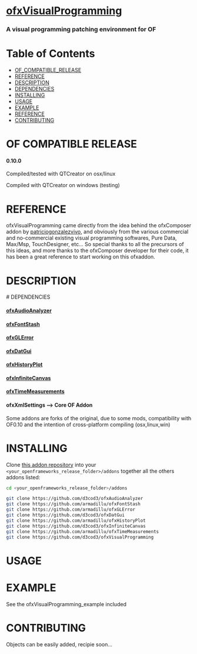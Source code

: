 
[ofxVisualProgramming](https://github.com/d3cod3/ofxVisualProgramming)
======================

### A visual programming patching environment for OF

Table of Contents
=================

   * [OF_COMPATIBLE_RELEASE](#of_compatible_release)
   * [REFERENCE](#reference)
   * [DESCRIPTION](#reference)
   * [DEPENDENCIES](#reference)
   * [INSTALLING](#reference)
   * [USAGE](#reference)
   * [EXAMPLE](#reference)
   * [REFERENCE](#reference)
   * [CONTRIBUTING](#contributing)


# OF COMPATIBLE RELEASE

#### 0.10.0
Compiled/tested with QTCreator on osx/linux

Compiled with QTCreator on windows (testing)

# REFERENCE

ofxVisualProgramming came directly from the idea behind the ofxComposer addon by [patriciogonzalezvivo](https://github.com/patriciogonzalezvivo/ofxComposer), and obviously from the various commercial and no-commercial existing visual programming softwares, Pure Data, Max/Msp, TouchDesigner, etc...
So special thanks to all the precursors of this ideas, and more thanks to the ofxComposer developer for their code, it has been a great reference to start working on this ofxaddon.

# DESCRIPTION

# DEPENDENCIES

#### [ofxAudioAnalyzer](https://github.com/d3cod3/ofxAudioAnalyzer)

#### [ofxFontStash](https://github.com/armadillu/ofxFontStash)

#### [ofxGLError](https://github.com/armadillu/ofxGLError)

#### [ofxDatGui](https://github.com/d3cod3/ofxDatGui)

#### [ofxHistoryPlot](https://github.com/armadillu/ofxHistoryPlot)

#### [ofxInfiniteCanvas](https://github.com/d3cod3/ofxInfiniteCanvas)

#### [ofxTimeMeasurements](https://github.com/armadillu/ofxTimeMeasurements)

#### ofxXmlSettings --> Core OF Addon

Some addons are forks of the original, due to some mods, compatibility with OF0.10 and the intention of cross-platform compiling (osx,linux,win)

# INSTALLING

Clone [this addon repository](https://github.com/d3cod3/ofxVisualProgramming) into your `<your_openframeworks_release_folder>/addons` together all the others addons listed:

```bash
cd <your_openframeworks_release_folder>/addons

git clone https://github.com/d3cod3/ofxAudioAnalyzer
git clone https://github.com/armadillu/ofxFontStash
git clone https://github.com/armadillu/ofxGLError
git clone https://github.com/d3cod3/ofxDatGui
git clone https://github.com/armadillu/ofxHistoryPlot
git clone https://github.com/d3cod3/ofxInfiniteCanvas
git clone https://github.com/armadillu/ofxTimeMeasurements
git clone https://github.com/d3cod3/ofxVisualProgramming
```

# USAGE


# EXAMPLE

See the ofxVisualProgramming_example included

# CONTRIBUTING

Objects can be easily added, recipie soon...

